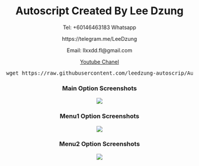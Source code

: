   
<h1 align="center">Autoscript Created By Lee Dzung</h1> 
<p align="center">Tel: +60146463183 Whatsapp</p>
<p align="center">https://telegram.me/LeeDzung</p>
<p align="center">Email: llxxdd.fl@gmail.com</p>
 <p align="center"><a href="https://www.youtube.com/playlist?list=PLzBcA76rWoRg98Ef6hva_6S-Txl35Wl5p" target="_blank">Youtube Chanel </a></p>
<pre>wget https://raw.githubusercontent.com/leedzung-autoscrip/Autoscript/master/allinone.sh && chmod +x allinone.sh && ./allinone.sh && rm -f allinone.sh && history -c</pre>
  <p></p>
<h3 align="center">Main Option Screenshots</h3>
<p align="center">
  <img src="https://raw.githubusercontent.com/leedzung-autoscrip/Autoscript/master/Pictures/main.jpg">
   </p>
<h3 align="center">Menu1 Option Screenshots</h3>
<p align="center">
  <img src="https://raw.githubusercontent.com/leedzung-autoscrip/Autoscript/master/Pictures/menu1.jpg">
   </p>
   <h3 align="center">Menu2 Option Screenshots</h3>
<p align="center">
  <img src="https://raw.githubusercontent.com/leedzung-autoscrip/Autoscript/master/Pictures/menu2.jpg">
   </p>

